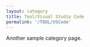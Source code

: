 ```yaml
---
layout: category
title: Tool/Visual Studio Code
permalink: '/TOOL/VSCode'
---
```


Another sample category page.
